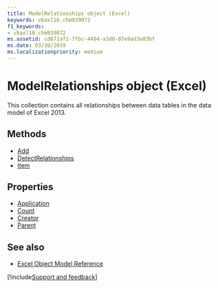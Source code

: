 ```yaml
---
title: ModelRelationships object (Excel)
keywords: vbaxl10.chm939072
f1_keywords:
- vbaxl10.chm939072
ms.assetid: cd671af2-7fbc-4494-a3d0-07e9ad3e83bf
ms.date: 03/30/2019
ms.localizationpriority: medium
---
```



# ModelRelationships object (Excel)

This collection contains all relationships between data tables in the data model of Excel 2013.

## Methods

- [Add](Excel.modelrelationships.add.md)
- [DetectRelationships](Excel.modelrelationships.detectrelationships.md)
- [Item](Excel.modelrelationships.item.md)

## Properties

- [Application](Excel.modelrelationships.application.md)
- [Count](Excel.modelrelationships.count.md)
- [Creator](Excel.modelrelationships.creator.md)
- [Parent](Excel.modelrelationships.parent.md)

## See also

- [Excel Object Model Reference](overview/Excel/object-model.md)

[!include[Support and feedback](~/includes/feedback-boilerplate.md)]
